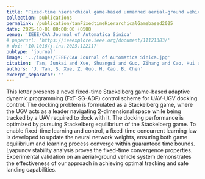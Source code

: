 ```yaml
---
title: "Fixed-time hierarchical game-based unmanned aerial-ground vehicle docking control"
collection: publications
permalink: /publication/tanFixedtimeHierarchicalGamebased2025
date: 2025-10-01 00:00:00 +0500
venue: 'IEEE/CAA Journal of Automatica Sinica'
# paperurl: 'https://ieeexplore.ieee.org/document/11121383/'
# doi: '10.1016/j.ins.2025.122117'
pubtype: 'journal'
image: '../images/IEEE/CAA Journal of Automatica Sinica.jpg'
citation: 'Tan, Junkai and Xue, Shuangsi and Guo, Zihang and Cao, Hui and Chen, Badong (2025). Fixed-time hierarchical game-based unmanned aerial-ground vehicle docking control. IEEE/CAA Journal of Automatica Sinica.'
authors: 'J. Tan, S. Xue, Z. Guo, H. Cao, B. Chen'
excerpt_separator: ""
---
```

This letter presents a novel fixed-time Stackelberg game-based adaptive dynamic programming (FxT-SG-ADP) control scheme for UAV-UGV docking control. The docking problem is formulated as a Stackelberg game, where the UGV acts as a leader navigating 2-dimensional space while being tracked by a UAV required to dock with it. The docking performance is optimized by pursuing Stackelberg equilibrium of the Stackelberg game. To enable fixed-time learning and control, a fixed-time concurrent learning law is developed to update the neural network weights, ensuring both game equilibrium and learning process converge within guaranteed time bounds. Lyapunov stability analysis proves the fixed-time convergence properties. Experimental validation on an aerial-ground vehicle system demonstrates the effectiveness of our approach in achieving optimal tracking and safe landing capabilities.

<!-- [Download paper here](https://ieeexplore.ieee.org/document/11121383/)
[DOI](10.1109/TASE.2025.3596912) -->